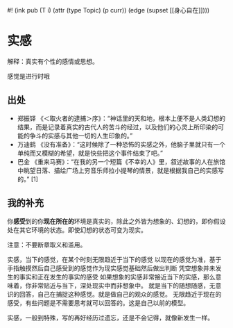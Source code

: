 #! (ink pub (T i) (attr (type Topic) (p curr)) (edge (supset [[身心自在]])))

# 实感
解释：真实有个性的感情或思想。

感觉是进行时哦

## 出处
- 郑振铎 《＜取火者的逮捕＞序》：“神话里的天和地，根本上便不是人类幻想的结果，而是记录着真实的古代人的苦斗的经过，以及他们的心灵上所印染的可能的争斗的实感与其他一切的人生印象的。”
- 万迪鹤 《没有准备》：“这时候除了一种恐怖的实感之外，他脑子里就只有一个单纯而又模糊的希望，就是快些把这个事件结束了吧。”
- 巴金 《重来马赛》：“在我的另一个短篇《不幸的人》里，叙述故事的人在旅馆中眺望日落、描绘广场上穷音乐师拉小提琴的情景，就是根据我自己的实感写的。” [1] 

## 我的补充

你**感受**到的你**现在所在的**环境是真实的，除此之外皆为想象的、幻想的，即你假设处在其它环境的状态。即使幻想的状态可变为现实。

注意：不要断章取义和滥用。




实感，当下的感觉，在某个时刻无限趋近于当下的感觉
以现在的感觉为准，基于手指触摸然后自己感受到的感觉作为现实感觉基础然后做出判断
凭空想象并未发生的事实和正在发生的事实的感受
如果想象的实感非常接近当下的实感，那么意味着，你非常贴近与当下，深处现实中而非想象中。
就是当下的随想随感，无意识的回答，自己在捕捉这种感觉。就是做自己的观众的感觉。
无限趋近于现在的感受，有些问题是不需要思考就可以回答的。这是自己以前的模型。


实感，一般到特殊，写的再好经历过遗忘，还是不会记得，就像新发生一样。